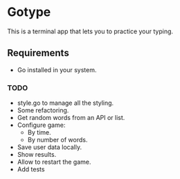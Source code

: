 # Gotype

This is a terminal app that lets you to practice your typing.

## Requirements

- Go installed in your system.

### TODO

- style.go to manage all the styling.
- Some refactoring.
- Get random words from an API or list.
- Configure game:
    - By time.
    - By number of words.
- Save user data locally.
- Show results.
- Allow to restart the game.
- Add tests
